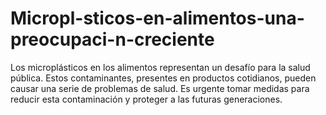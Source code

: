# Micropl-sticos-en-alimentos-una-preocupaci-n-creciente
Los microplásticos en los alimentos representan un desafío para la salud pública. Estos contaminantes, presentes en productos cotidianos, pueden causar una serie de problemas de salud. Es urgente tomar medidas para reducir esta contaminación y proteger a las futuras generaciones.
